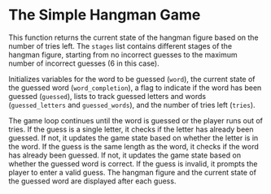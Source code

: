 

# The Simple Hangman Game 

This function returns the current state of the hangman figure based on the number of tries left. The `stages` list contains different stages of the hangman figure, starting from no incorrect guesses to the maximum number of incorrect guesses (6 in this case).

 Initializes variables for the word to be guessed (`word`), the current state of the guessed word (`word_completion`), a flag to indicate if the word has been guessed (`guessed`), lists to track guessed letters and words (`guessed_letters` and `guessed_words`), and the number of tries left (`tries`).

The game loop continues until the word is guessed or the player runs out of tries.
If the guess is a single letter, it checks if the letter has already been guessed. If not, it updates the game state based on whether the letter is in the word.
If the guess is the same length as the word, it checks if the word has already been guessed. If not, it updates the game state based on whether the guessed word is correct.
If the guess is invalid, it prompts the player to enter a valid guess.
The hangman figure and the current state of the guessed word are displayed after each guess.
  


